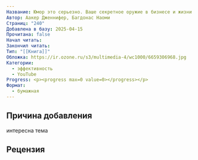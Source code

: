```yaml
---
Название: Юмор это серьезно. Ваше секретное оружие в бизнесе и жизни
Автор: Аакер Дженнифер, Багдонас Наоми
Страниц: "240"
Добавлена в базу: 2025-04-15
Прочитана: false
Начал читать: 
Закончил читать: 
Тип: "[[Книга]]"
Обложка: https://ir.ozone.ru/s3/multimedia-4/wc1000/6659306968.jpg
Категории:
  - эффективность
  - YouTube
Progress: <p><progress max=0 value=0></progress></p>
Формат:
  - бумажная
---
```

## Причина добавления

интересна тема

## Рецензия

